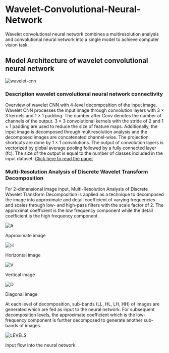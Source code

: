 # Wavelet-Convolutional-Neural-Network
Wavelet convolutional neural network  combines a multiresolution analysis and convolutional neural network into a single  model to achieve computer vision task.

## Model Architecture of wavelet convolutional neural network
![wavelet-cnn](https://user-images.githubusercontent.com/63404097/153762968-c4fccfaf-9940-41ea-ae1e-29630d4eecb8.png)

### Description wavelet convolutional neural network connectivity
 Overview of wavelet CNN with 4-level decomposition of the input image. Wavelet CNN processes the input image through
convolution layers with 3 × 3 kernels and 1 × 1 padding. The number after Conv denotes the number of channels of the output. 3 × 3
convolutional kernels with the stride of 2 and 1 × 1 padding are used to reduce the size of feature maps. Additionally, the input image is
decomposed through multiresolution analysis and the decomposed images are concatenated channel-wise. The projection shortcuts are done
by 1 × 1 convolutions. The output of convolution layers is vectorized by global average pooling followed by a fully connected layer (fc).
The size of the output is equal to the number of classes included in the input dataset.
[Click here to read the paper](https://arxiv.org/pdf/1805.08620.pdf)

### Multi-Resolution Analysis of Discrete Wavelet Transform Decomposition
For 2-dimensional image input, Multi-Resolution Analysis of Discrete Wavelet Transform Decomposition is applied as a technique to decomposed the image into approximate and detail coefficient of varying frequencies and scales through low- and high-pass filters with the scale factor of 2. The approximat coefficient is the low frequency component while the detail coefficient is the high frequency component.


![A](https://user-images.githubusercontent.com/63404097/153786311-03fbb2f6-9941-45c9-98e6-bb0320dfaf78.PNG) 

Approximate image



![H](https://user-images.githubusercontent.com/63404097/153786330-85594e96-a0c9-4992-8892-93e6ef72ccbd.PNG)

Horizontal image



![V](https://user-images.githubusercontent.com/63404097/153786343-7987f1c1-6b6f-4909-b31b-aaab34887135.PNG)

Vertical image



![D](https://user-images.githubusercontent.com/63404097/153786351-603aad20-8778-4375-8f4e-d4380e5c5c13.PNG)

Diagonal image



At each level of decomposition, sub-bands (LL, HL, LH, HH) of images are generated which are fed as input to the neural network. For subsequent decomposition levels, the approximate coefficient which is the low-frequency component is further decomposed to generate another sub-bands of images.

![LEVELS](https://user-images.githubusercontent.com/63404097/153786542-5a057d4a-ac90-433a-8f25-3b089ed6881a.PNG)

Input flow into the neural network



